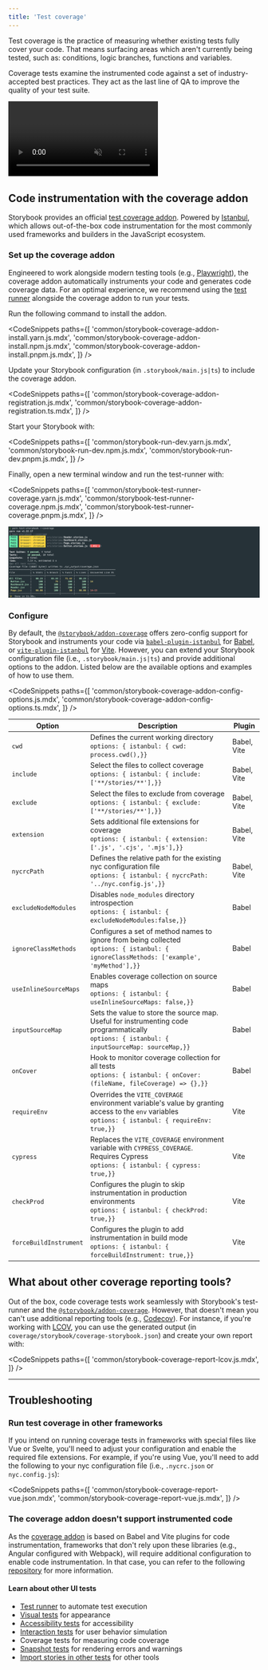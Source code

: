 ```yaml
---
title: 'Test coverage'
---
```


<YouTubeCallout id="wEa6W8uUGSA" title="These tests use NO CODE | component testing in Storybook" />

Test coverage is the practice of measuring whether existing tests fully cover your code. That means surfacing areas which aren't currently being tested, such as: conditions, logic branches, functions and variables.

Coverage tests examine the instrumented code against a set of industry-accepted best practices. They act as the last line of QA to improve the quality of your test suite.

<video autoPlay muted playsInline loop>
  <source
    src="component-test-coverage-whitebg.mp4"
    type="video/mp4"
  />
</video>

## Code instrumentation with the coverage addon

Storybook provides an official [test coverage addon](https://storybook.js.org/addons/@storybook/addon-coverage). Powered by [Istanbul](https://istanbul.js.org/), which allows out-of-the-box code instrumentation for the most commonly used frameworks and builders in the JavaScript ecosystem.

### Set up the coverage addon

Engineered to work alongside modern testing tools (e.g., [Playwright](https://playwright.dev/)), the coverage addon automatically instruments your code and generates code coverage data. For an optimal experience, we recommend using the [test runner](./test-runner.md) alongside the coverage addon to run your tests.

Run the following command to install the addon.

<!-- prettier-ignore-start -->

<CodeSnippets
  paths={[
    'common/storybook-coverage-addon-install.yarn.js.mdx',
    'common/storybook-coverage-addon-install.npm.js.mdx',
    'common/storybook-coverage-addon-install.pnpm.js.mdx',
  ]}
/>

<!-- prettier-ignore-end -->

Update your Storybook configuration (in `.storybook/main.js|ts`) to include the coverage addon.

<!-- prettier-ignore-start -->

<CodeSnippets
  paths={[
    'common/storybook-coverage-addon-registration.js.mdx',
    'common/storybook-coverage-addon-registration.ts.mdx',
  ]}
/>

<!-- prettier-ignore-end -->

Start your Storybook with:

<!-- prettier-ignore-start -->

<CodeSnippets
  paths={[
    'common/storybook-run-dev.yarn.js.mdx',
    'common/storybook-run-dev.npm.js.mdx',
    'common/storybook-run-dev.pnpm.js.mdx',
  ]}
/>

<!-- prettier-ignore-end -->

Finally, open a new terminal window and run the test-runner with:

<!-- prettier-ignore-start -->

<CodeSnippets
  paths={[
    'common/storybook-test-runner-coverage.yarn.js.mdx',
    'common/storybook-test-runner-coverage.npm.js.mdx',
    'common/storybook-test-runner-coverage.pnpm.js.mdx',
  ]}
/>

<!-- prettier-ignore-end -->

![Coverage test output](./test-runner-coverage-result.png)

### Configure

By default, the [`@storybook/addon-coverage`](https://storybook.js.org/addons/@storybook/addon-coverage) offers zero-config support for Storybook and instruments your code via [`babel-plugin-istanbul`](https://github.com/istanbuljs/babel-plugin-istanbul) for [Babel](https://babeljs.io/), or [`vite-plugin-istanbul`](https://github.com/iFaxity/vite-plugin-istanbul) for [Vite](https://vitejs.dev/). However, you can extend your Storybook configuration file (i.e., `.storybook/main.js|ts`) and provide additional options to the addon. Listed below are the available options and examples of how to use them.

<!-- prettier-ignore-start -->

<CodeSnippets
  paths={[
    'common/storybook-coverage-addon-config-options.js.mdx',
    'common/storybook-coverage-addon-config-options.ts.mdx',
  ]}
/>

<!-- prettier-ignore-end -->

| Option                 | Description                                                                                                                                            | Plugin      |
| ---------------------- | ------------------------------------------------------------------------------------------------------------------------------------------------------ | ----------- |
| `cwd`                  | Defines the current working directory <br/>`options: { istanbul: { cwd: process.cwd(),}}`                                                              | Babel, Vite |
| `include`              | Select the files to collect coverage <br/>`options: { istanbul: { include: ['**/stories/**'],}}`                                                       | Babel, Vite |
| `exclude`              | Select the files to exclude from coverage <br/>`options: { istanbul: { exclude: ['**/stories/**'],}}`                                                  | Babel, Vite |
| `extension`            | Sets additional file extensions for coverage <br/>`options: { istanbul: { extension: ['.js', '.cjs', '.mjs'],}}`                                       | Babel, Vite |
| `nycrcPath`            | Defines the relative path for the existing nyc configuration file <br/>`options: { istanbul: { nycrcPath: '../nyc.config.js',}}`                       | Babel, Vite |
| `excludeNodeModules`   | Disables `node_modules` directory introspection <br/>`options: { istanbul: { excludeNodeModules:false,}}`                                              | Babel       |
| `ignoreClassMethods`   | Configures a set of method names to ignore from being collected <br/>`options: { istanbul: { ignoreClassMethods: ['example', 'myMethod'],}}`           | Babel       |
| `useInlineSourceMaps`  | Enables coverage collection on source maps <br/>`options: { istanbul: { useInlineSourceMaps: false,}}`                                                 | Babel       |
| `inputSourceMap`       | Sets the value to store the source map.<br/> Useful for instrumenting code programmatically <br/>`options: { istanbul: { inputSourceMap: sourceMap,}}` | Babel       |
| `onCover`              | Hook to monitor coverage collection for all tests <br/>`options: { istanbul: { onCover: (fileName, fileCoverage) => {},}}`                             | Babel       |
| `requireEnv`           | Overrides the `VITE_COVERAGE` environment variable's value by granting access to the `env` variables <br/>`options: { istanbul: { requireEnv: true,}}` | Vite        |
| `cypress`              | Replaces the `VITE_COVERAGE` environment variable with `CYPRESS_COVERAGE`. <br/>Requires Cypress <br/>`options: { istanbul: { cypress: true,}}`        | Vite        |
| `checkProd`            | Configures the plugin to skip instrumentation in production environments <br/>`options: { istanbul: { checkProd: true,}}`                              | Vite        |
| `forceBuildInstrument` | Configures the plugin to add instrumentation in build mode <br/>`options: { istanbul: { forceBuildInstrument: true,}}`                                 | Vite        |

## What about other coverage reporting tools?

Out of the box, code coverage tests work seamlessly with Storybook's test-runner and the [`@storybook/addon-coverage`](https://storybook.js.org/addons/@storybook/addon-coverage). However, that doesn't mean you can't use additional reporting tools (e.g., [Codecov](https://about.codecov.io/)). For instance, if you're working with [LCOV](https://wiki.documentfoundation.org/Development/Lcov), you can use the generated output (in `coverage/storybook/coverage-storybook.json`) and create your own report with:

<!-- prettier-ignore-start -->

<CodeSnippets
  paths={[
    'common/storybook-coverage-report-lcov.js.mdx',
  ]}
/>

<!-- prettier-ignore-end -->

---

## Troubleshooting

### Run test coverage in other frameworks

If you intend on running coverage tests in frameworks with special files like Vue or Svelte, you'll need to adjust your configuration and enable the required file extensions. For example, if you're using Vue, you'll need to add the following to your nyc configuration file (i.e., `.nycrc.json` or `nyc.config.js`):

<!-- prettier-ignore-start -->

<CodeSnippets
  paths={[
    'common/storybook-coverage-report-vue.json.mdx',
    'common/storybook-coverage-report-vue.js.mdx',
  ]}
/>

<!-- prettier-ignore-end -->

### The coverage addon doesn't support instrumented code

As the [coverage addon](https://storybook.js.org/addons/@storybook/addon-coverage) is based on Babel and Vite plugins for code instrumentation, frameworks that don't rely upon these libraries (e.g., Angular configured with Webpack), will require additional configuration to enable code instrumentation. In that case, you can refer to the following [repository](https://github.com/yannbf/storybook-coverage-recipes) for more information.

#### Learn about other UI tests

- [Test runner](./test-runner.md) to automate test execution
- [Visual tests](./visual-testing.md) for appearance
- [Accessibility tests](./accessibility-testing.md) for accessibility
- [Interaction tests](./interaction-testing.md) for user behavior simulation
- Coverage tests for measuring code coverage
- [Snapshot tests](./snapshot-testing.md) for rendering errors and warnings
- [Import stories in other tests](./importing-stories-in-tests.md) for other tools
